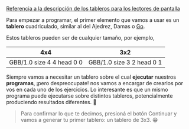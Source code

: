 <a class="sr-only sr-only-focusable" href="../chapters/538-fundamentos/appendix#lectores-de-pantalla">Referencia a la descripción de los tableros para los lectores de pantalla</a>

Para empezar a programar, el primer elemento que vamos a usar es un **tablero** cuadriculado, similar al del Ajedrez, Damas o [Go](http://es.wikipedia.org/wiki/Go).

Estos tableros pueden ser de cualquier tamaño, por ejemplo, 

<table class= "table table-borderless" style="width:100%">
  <thead>
  <tr>
    <th style="text-align: center">4x4</th>
    <th style="text-align: center">3x2</th>
  </tr>
  </thead>
  <tbody>
  <tr>
    <td style="text-align: center">  
      <gs-board without-header="true">
        GBB/1.0
        size 4 4
        head 0 0
      </gs-board>
    </td>
    <td style="text-align: center">
      <gs-board without-header="true">
        GBB/1.0
        size 3 2
        head 0 1
      </gs-board>
    </td>
  </tr>
  <tbody>
</table>


Siempre vamos a necesitar un tablero sobre el cual **ejecutar** nuestros **programas**, ¡pero despreocupate! nos vamos a encargar de crearlos por vos en cada uno de los ejercicios. Lo interesante es que un mismo programa puede ejecutarse sobre distintos tableros, potencialmente produciendo resultados diferentes. :exploding_head:

> Para confirmar lo que te decimos, presioná el botón Continuar y vamos a generar tu primer tablero: un tablero de 3x3. :grin:

